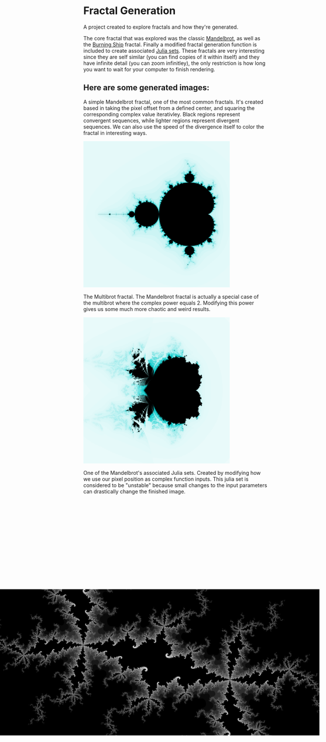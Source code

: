 # Fractal Generation
 A project created to explore fractals and how they're generated. 
 
 The core fractal that was explored was the classic [Mandelbrot](https://en.wikipedia.org/wiki/Mandelbrot_set), as well as the [Burning Ship](https://en.wikipedia.org/wiki/Burning_Ship_fractal) fractal. Finally a modified fractal generation function is included to create associated [Julia sets](https://en.wikipedia.org/wiki/Julia_set). These fractals are very interesting since they are self similar (you can find copies of it within itself) and they have infinite detail (you can zoom infinitley), the only restriction is how long you want to wait for your computer to finish rendering.
 

## Here are some generated images:

A simple Mandelbrot fractal, one of the most common fractals. It's created based in taking the pixel offset from a defined center, and squaring the corresponding complex value iterativley. Black regions represent convergent sequences, while lighter regions represent divergent sequences. We can also use the speed of the divergence itself to color the fractal in interesting ways.

<img src="/pics/mandlebrot.png" width="400">

The Multibrot fractal. The Mandelbrot fractal is actually a special case of the multibrot where the complex power equals 2. Modifying this power gives us some much more chaotic and weird results.

<img src="/pics/multibrot.png" width="400">

One of the Mandelbrot's associated Julia sets. Created by modifying how we use our pixel position as complex function inputs. This julia set is considered to be "unstable" because small changes to the input parameters can drastically change the finished image.

<img src="/pics/JuliaSet_processed.png" width="400" style="transform:rotate(90deg)">


